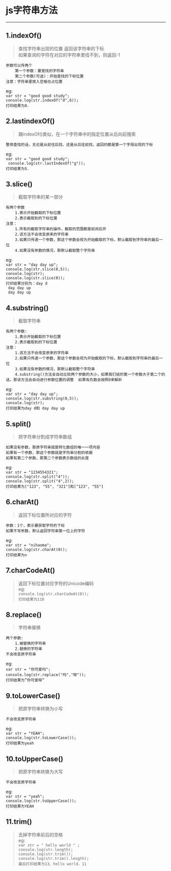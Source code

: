 # js字符串方法
***
## 1.indexOf()
> 查找字符串出现的位置  返回该字符串的下标  
 如果查询的字符在对应的字符串里找不到，则返回-1

	参数可以传两个 
		第一个参数：要查找的字符串  
		第二个参数(可选)：开始查找的下标位置
	注意：字符串里放入空格也占位置
 eg:  
	 `var str = "good good study";`  
	 `console.log(str.indexOf("d",6));`  
	    `打印结果为8.`
## 2.lastindexOf()
> 跟indexOf()类似，在一个字符串中的指定位置从后向前搜索
	
	整体查找的话，无论是从前往后找，还是从后往前找，返回的都是第一个字母出现的下标
 eg:  
 `var str = "good good study";`  
  ` console.log(str.lastIndexOf("g"));`  
	    `打印结果为5.`
## 3.slice()
> 截取字符串的某一部分

	有两个参数
		1.表示开始截取的下标位置
		2.表示截取到的下标位置
	注意：
		1.所有的截取字符串的操作，截取的范围都是前闭后开
		2.该方法不会改变原来的字符串
		3.如果只传递一个参数，那这个参数会视为开始截取的下标，默认截取到字符串的最后一位
		4.如果没有参数的情况，那默认截取整个字符串
 eg:  
 `var str = "day day up";`  
	   `console.log(str.slice(0,5));`  
	   `console.log(str);`  
	   ` console.log(str.slice(0)); `  
	   `打印结果分别为：day d`  
	 ` day day up`  
	  ` day day up`
## 4.substring()
> 截取字符串

	有两个参数:
		1.表示开始截取的下标位置
		2.表示截取到的下标位置
	注意：
		1.该方法不会改变原来的字符串
		2.如果只传递一个参数，那这个参数会视为开始截取的下标，默认截取到字符串的最后一位
		3.如果没有参数的情况，那默认截取整个字符串
		4.substring()方法会自动比较两个参数的大小，如果我们给的第一个参数大于第二个的话，那该方法会自动进行参数位置的调整  如果有负数会按照0来解析
 eg:    
`var str = "day day up";`  
`console.log(str.substring(0,5));`  
`console.log(str);`  
`打印结果为day d和 day day up`
## 5.split()
> 把字符串分割成字符串数组

	如果没有参数，那原字符串就是转化数组的唯一一项内容
	如果有一个参数，那这个参数就是字符串分割的依据
	如果有第二个参数，那第二个参数表示数组的长度
 eg:  
 `var str = "1234554321";`  
 `console.log(str.split("4"));`  
 `console.log(str.split("4",2));`  
 `打印结果为["123", "55", "321"]和["123", "55"]`
## 6.charAt()
> 返回下标位置所对应的字符

	参数：1个，表示要获取字符的下标  
	如果不写参数，默认返回字符串第一位上的字符
 eg:  
 `var str = "nihaoma";`  
 `console.log(str.charAt(0));`  
 `打印结果为n`
## 7.charCodeAt()
> 返回下标位置对应字符的Unicode编码  
 eg:  
 `console.log(str.charCodeAt(0));`  
 `打印结果为110`

## 8.replace()
> 字符串替换

	两个参数:
		1.被替换的字符串
		2.替换的字符串
	不会改变原字符串
 eg:  
 `var str = "你可爱吗";`  
 `console.log(str.replace("吗","呀"));`  
 `打印结果为”你可爱呀”`
## 9.toLowerCase()
> 把原字符串转换为小写

	不会改变原字符串
 eg:  
 `var str = "YEAH";`  
 `console.log(str.toLowerCase());`  
 `打印结果为yeah`
## 10.toUpperCase()
> 把原字符串转换为大写

	不会改变原字符串
 eg:  
 `var str = "yeah";`  
 `console.log(str.toUpperCase());`  
 `打印结果为YEAH`
## 11.trim()
> 去掉字符串前后的空格  
 eg:  
 `var str = " hello world " ;`  
 `console.log(str.length);`  
 `console.log(str.trim());`  
 `console.log(str.trim().length);`  
 `最后打印结果为13、hello world、11`
